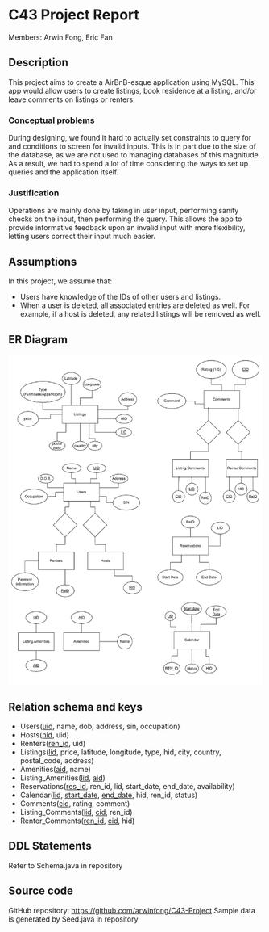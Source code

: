 # C43 Project Report

Members: Arwin Fong, Eric Fan

## Description
This project aims to create a AirBnB-esque application using MySQL. This app would allow users to create listings, book residence at a listing, and/or leave comments on listings or renters.

### Conceptual problems
During designing, we found it hard to actually set constraints to query for and conditions to screen for invalid inputs. This is in part due to the size of the database, as we are not used to managing databases of this magnitude. As a result, we had to spend a lot of time considering the ways to set up queries and the application itself.

### Justification
Operations are mainly done by taking in user input, performing sanity checks on the input, then performing the query. This allows the app to provide informative feedback upon an invalid input with more flexibility, letting users correct their input much easier.

## Assumptions
In this project, we assume that:
- Users have knowledge of the IDs of other users and listings.
- When a user is deleted, all associated entries are deleted as well. For example, if a host is deleted, any related listings will be removed as well.

## ER Diagram
![ER Diagram](./C43_Project_Schema.drawio-1.png)

## Relation schema and keys
- Users(<ins>uid</ins>, name, dob, address, sin, occupation)
- Hosts(<ins>hid</ins>, uid)
- Renters(<ins>ren_id</ins>, uid)
- Listings(<ins>lid</ins>, price, latitude, longitude, type, hid, city, country, postal_code, address)
- Amenities(<ins>aid</ins>, name)
- Listing_Amenities(<ins>lid</ins>, <ins>aid</ins>)
- Reservations(<ins>res_id</ins>, ren_id, lid, start_date, end_date, availability)
- Calendar(<ins>lid</ins>, <ins>start_date</ins>, <ins>end_date</ins>, hid, ren_id, status)
- Comments(<ins>cid</ins>, rating, comment)
- Listing_Comments(<ins>lid</ins>, <ins>cid</ins>, ren_id)
- Renter_Comments(<ins>ren_id</ins>, <ins>cid</ins>, hid)

## DDL Statements
Refer to Schema.java in repository

## Source code
GitHub repository: https://github.com/arwinfong/C43-Project
Sample data is generated by Seed.java in repository